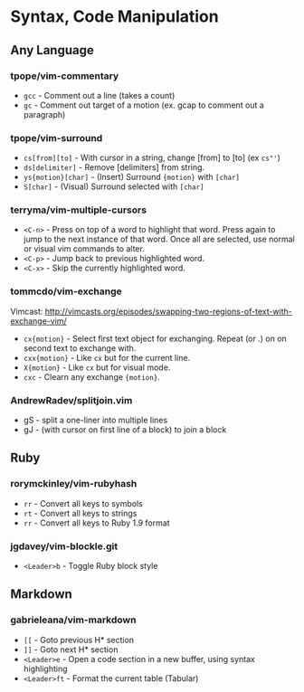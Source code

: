 Syntax, Code Manipulation
=========================

Any Language
------------

### tpope/vim-commentary ###

* `gcc` - Comment out a line (takes a count)
* `gc`  - Comment out target of a motion (ex. gcap to comment out a paragraph)

### tpope/vim-surround ###

* `cs[from][to]`      - With cursor in a string, change [from] to [to] (ex `cs"'`)
* `ds[delimiter]`     - Remove [delimiters] from string.
* `ys{motion}[char]`  - (Insert) Surround `{motion}` with `[char]`
* `S[char]`           - (Visual) Surround selected with `[char]`

### terryma/vim-multiple-cursors ###

* `<C-n>`         - Press on top of a word to highlight that word. Press again
                    to jump to the next instance of that word. Once all are
                    selected, use normal or visual vim commands to alter.
* `<C-p>`         - Jump back to previous highlighted word.
* `<C-x>`         - Skip the currently highlighted word.

### tommcdo/vim-exchange ###

Vimcast: http://vimcasts.org/episodes/swapping-two-regions-of-text-with-exchange-vim/

* `cx{motion}`    - Select first text object for exchanging. Repeat (or .) on
                    on second text to exchange with.
* `cxx{motion}`   - Like `cx` but for the current line.
* `X{motion}`     - Like `cx` but for visual mode.
* `cxc`           - Clearn any exchange `{motion}`.

### AndrewRadev/splitjoin.vim ###

* gS    - split a one-liner into multiple lines
* gJ    - (with cursor on first line of a block) to join a block

Ruby
----

### rorymckinley/vim-rubyhash ###

* `rr` - Convert all keys to symbols
* `rt` - Convert all keys to strings
* `rr` - Convert all keys to Ruby 1.9 format

### jgdavey/vim-blockle.git ###

* `<Leader>b`   - Toggle Ruby block style

Markdown
--------

### gabrieleana/vim-markdown ###

* `[[`          - Goto previous H* section
* `]]`          - Goto next H* section
* `<Leader>e`   - Open a code section in a new buffer, using syntax highlighting
* `<Leader>ft`  - Format the current table (Tabular)

